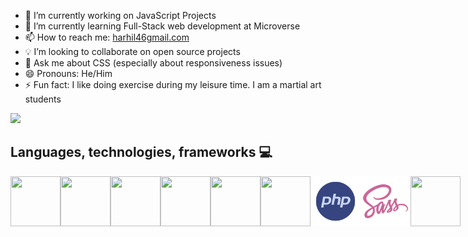 
- 🔭 I’m currently working on JavaScript Projects
- 🌱 I’m currently learning Full-Stack web development at Microverse
- 📫 How to reach me: [harhil46gmail.com](harhil46gmail.com)
- 💡 I’m looking to collaborate on open source projects
- 💬 Ask me about CSS (especially about responsiveness issues)
- 😄 Pronouns: He/Him
- ⚡ Fun fact: I like doing exercise during my leisure time. I am a martial art students

![](https://komarev.com/ghpvc/?username=your-github-username&style=flat-square)

## Languages, technologies, frameworks 💻
<div style="display: flex; align-items: center;">
<!--   ![HTML5](https://img.icons8.com/color/2x/html-5.png) ![CSS3](https://img.icons8.com/color/2x/css3.png) ![JavaScript](https://img.icons8.com/fluency/2x/javascript.png)  -->  
  <img style="width: 80px; height: 80px; object-fit: contain;" src="https://img.icons8.com/?size=512&id=NfbyHexzVEDk&format=png"/>
  <img style="width: 80px; height: 80px; object-fit: contain;" src="https://img.icons8.com/?size=512&id=jD-fJzVguBmw&format=png"/>
  <img style="width: 80px; height: 80px; object-fit: contain;" src="https://img.icons8.com/?size=512&id=aMLZmDlq6SvC&format=png"/>
  <img style="width: 80px; height: 80px; object-fit: contain;" src="https://img.icons8.com/?size=512&id=D2Hi2VkJSi33&format=png"  />
  <img style="width: 80px; height: 80px; object-fit: contain;" src="https://img.icons8.com/color/2x/css3.png" />
  <img style="width: 80px; height: 80px; object-fit: contain;" src="https://img.icons8.com/fluency/2x/javascript.png" "/>
  <img style="width: 80px; height: 80px; object-fit: contain;" src="php.png" />
  <img style="width: 80px; height: 80px; object-fit: contain;" src="saas.png" />  
  <img style="width: 80px; height: 80px; object-fit: contain;" src="https://img.icons8.com/?size=512&id=xBKl2pdJg5kk&format=png" /> 
</div>



